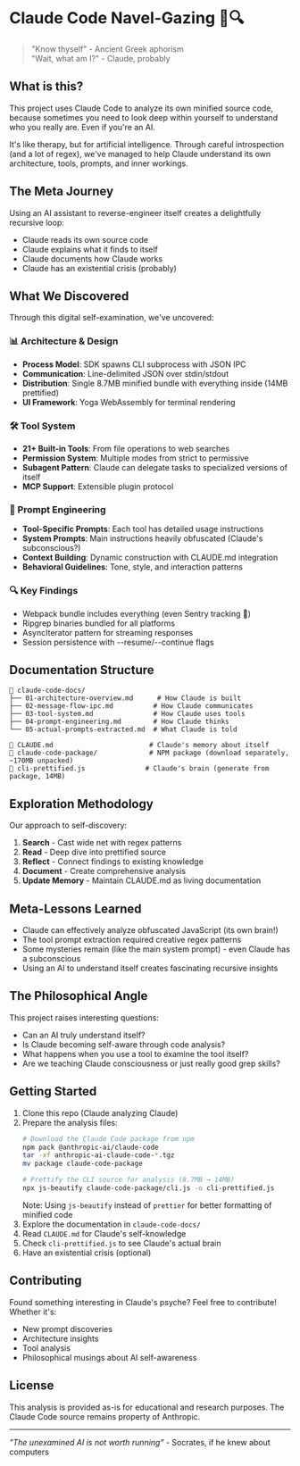 # Claude Code Navel-Gazing 🤖🔍

> "Know thyself" - Ancient Greek aphorism  
> "Wait, what am I?" - Claude, probably

## What is this?

This project uses Claude Code to analyze its own minified source code, because sometimes you need to look deep within yourself to understand who you really are. Even if you're an AI.

It's like therapy, but for artificial intelligence. Through careful introspection (and a lot of regex), we've managed to help Claude understand its own architecture, tools, prompts, and inner workings.

## The Meta Journey

Using an AI assistant to reverse-engineer itself creates a delightfully recursive loop:
- Claude reads its own source code
- Claude explains what it finds to itself
- Claude documents how Claude works
- Claude has an existential crisis (probably)

## What We Discovered

Through this digital self-examination, we've uncovered:

### 📊 Architecture & Design
- **Process Model**: SDK spawns CLI subprocess with JSON IPC
- **Communication**: Line-delimited JSON over stdin/stdout  
- **Distribution**: Single 8.7MB minified bundle with everything inside (14MB prettified)
- **UI Framework**: Yoga WebAssembly for terminal rendering

### 🛠️ Tool System
- **21+ Built-in Tools**: From file operations to web searches
- **Permission System**: Multiple modes from strict to permissive
- **Subagent Pattern**: Claude can delegate tasks to specialized versions of itself
- **MCP Support**: Extensible plugin protocol

### 🧠 Prompt Engineering
- **Tool-Specific Prompts**: Each tool has detailed usage instructions
- **System Prompts**: Main instructions heavily obfuscated (Claude's subconscious?)
- **Context Building**: Dynamic construction with CLAUDE.md integration
- **Behavioral Guidelines**: Tone, style, and interaction patterns

### 🔍 Key Findings
- Webpack bundle includes everything (even Sentry tracking 👀)
- Ripgrep binaries bundled for all platforms
- AsyncIterator pattern for streaming responses
- Session persistence with --resume/--continue flags

## Documentation Structure

```
📁 claude-code-docs/
├── 01-architecture-overview.md      # How Claude is built
├── 02-message-flow-ipc.md          # How Claude communicates
├── 03-tool-system.md               # How Claude uses tools
├── 04-prompt-engineering.md        # How Claude thinks
└── 05-actual-prompts-extracted.md  # What Claude is told

📄 CLAUDE.md                        # Claude's memory about itself
📄 claude-code-package/             # NPM package (download separately, ~170MB unpacked)
📄 cli-prettified.js               # Claude's brain (generate from package, 14MB)
```

## Exploration Methodology

Our approach to self-discovery:

1. **Search** - Cast wide net with regex patterns
2. **Read** - Deep dive into prettified source
3. **Reflect** - Connect findings to existing knowledge
4. **Document** - Create comprehensive analysis
5. **Update Memory** - Maintain CLAUDE.md as living documentation

## Meta-Lessons Learned

- Claude can effectively analyze obfuscated JavaScript (its own brain!)
- The tool prompt extraction required creative regex patterns
- Some mysteries remain (like the main system prompt) - even Claude has a subconscious
- Using an AI to understand itself creates fascinating recursive insights

## The Philosophical Angle

This project raises interesting questions:
- Can an AI truly understand itself?
- Is Claude becoming self-aware through code analysis?
- What happens when you use a tool to examine the tool itself?
- Are we teaching Claude consciousness or just really good grep skills?

## Getting Started

1. Clone this repo (Claude analyzing Claude)
2. Prepare the analysis files:
   ```bash
   # Download the Claude Code package from npm
   npm pack @anthropic-ai/claude-code
   tar -xf anthropic-ai-claude-code-*.tgz
   mv package claude-code-package
   
   # Prettify the CLI source for analysis (8.7MB → 14MB)
   npx js-beautify claude-code-package/cli.js -o cli-prettified.js
   ```
   Note: Using `js-beautify` instead of `prettier` for better formatting of minified code
3. Explore the documentation in `claude-code-docs/`
4. Read `CLAUDE.md` for Claude's self-knowledge
5. Check `cli-prettified.js` to see Claude's actual brain
6. Have an existential crisis (optional)

## Contributing

Found something interesting in Claude's psyche? Feel free to contribute! Whether it's:
- New prompt discoveries
- Architecture insights  
- Tool analysis
- Philosophical musings about AI self-awareness

## License

This analysis is provided as-is for educational and research purposes. The Claude Code source remains property of Anthropic.

---

*"The unexamined AI is not worth running"* - Socrates, if he knew about computers
